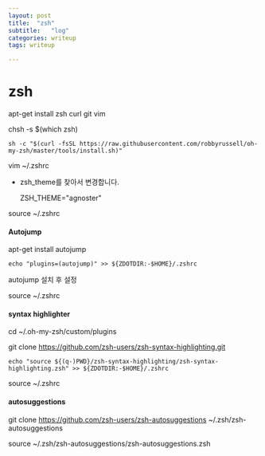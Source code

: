 ```yaml
---
layout: post
title:  "zsh"
subtitle:   "log"
categories: writeup
tags: writeup

---
```

# zsh

apt-get install zsh curl git vim

chsh -s $(which zsh)

```
sh -c "$(curl -fsSL https://raw.githubusercontent.com/robbyrussell/oh-my-zsh/master/tools/install.sh)"
```

vim ~/.zshrc

- zsh_theme를 찾아서 변경합니다.

  ZSH_THEME="agnoster"


source ~/.zshrc


#### Autojump

apt-get install autojump

```
echo "plugins=(autojump)" >> ${ZDOTDIR:-$HOME}/.zshrc
```

autojump 설치 후 설정

source ~/.zshrc



#### syntax highlighter

cd ~/.oh-my-zsh/custom/plugins

git clone https://github.com/zsh-users/zsh-syntax-highlighting.git

```
echo "source ${(q-)PWD}/zsh-syntax-highlighting/zsh-syntax-highlighting.zsh" >> ${ZDOTDIR:-$HOME}/.zshrc
```

source ~/.zshrc



#### autosuggestions

git clone https://github.com/zsh-users/zsh-autosuggestions ~/.zsh/zsh-autosuggestions

source ~/.zsh/zsh-autosuggestions/zsh-autosuggestions.zsh